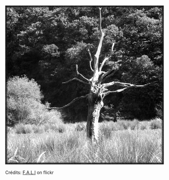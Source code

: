 ![Tiago](/images/2022-03-29.jpg)

Crédits: [F.A.L.I](https://www.flickr.com/people/26384010@N03/) on flickr